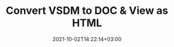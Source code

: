 ---
############################# Static ############################
layout: "autogen"
date: 2021-10-02T14:22:14+03:00
draft: false
path: "total/net/conversion/vsdm-to-doc/"

############################# Head ############################
head_title: "Convert VSDM to DOC in C# VB.NET & View as HTML"
head_description: "Code example to convert VSDM to DOC and 100+ other file formats in .NET (C#, VB.NET, ASP.NET & .NET Core) applications. Display the Converted DOC document as HTML viewer."

############################# Header ############################
title: "Convert VSDM to DOC & View as HTML"
description: "Programmatically convert VSDM to DOC in .NET applications using flexible options to customize the resultant document. Convert the complete document or specific pages based on page numbers or selective page ranges using the .NET document conversion library."

############################# SubMenu ############################
submenu:
    enable: false

############################# Content ############################
content:
    enable: true
    block:
    - title_left: "VSDM to DOC Conversion in C# .NET"
      content_left: |
          VSDM to DOC file conversion using C#. Add watermark and view the converted document as HTML without using any external software.

          -   Create **Converter** object to convert VSDM document
          -   Set the convert options for DOC format
          -   Call **Convert** method of **Converter** class instance for conversion to DOC
          -   Set options for HTML viewer
          -   Create **Viewer** object to view converted DOC as HTML
          
      title_right: "Convert Whole Document or Specific Pages"
      content_right: |
          You require `GroupDocs.Conversion` & `GroupDocs.Viewer` namespaces to convert between a wide range of popular document types such as PDF, Microsoft Word, Excel, PowerPoint, Project, Outlook, HTML, diagrams and image file formats. Explore other [.NET APIs for Office documents](https://products.conholdate.com/total/net/) as offered by Conholdate.Total.
          
          Get the respective assembly files from the [downloads](https://downloads.conholdate.com/total/net) or fetch the whole package from [Nuget](https://www.nuget.org/packages/Conholdate.Total/) to add 'Conholdate.Total` directly in your workspace.
          
      code: |
          ```cs {linenos=false}
          // Convert VSDM to DOC using GroupDocs.Conversion API
          // Create Converter object to convert VSDM document
          using (Converter converter = new Converter("input.vsdm"))
          {
              // set the convert options for DOC format
              var convertOptions = converter.GetPossibleConversions()["doc"].ConvertOptions;

              // convert to DOC format
              converter.Convert("output.doc", convertOptions);
          }

          // Set options for HTML viewer
          HtmlViewOptions viewOptions = HtmlViewOptions.ForEmbeddedResources("output{0}.html");

          // Create Viewer object to view converted DOC as HTML
          using (Viewer viewer = new Viewer("output.doc"))
          {
              viewer.View(viewOptions);
          }
          ```
    - title_left: "Add Watermark to Converted DOC in C#"
      content_left: |
          Accurately convert documents (VSDM to DOC) exactly as the original file and apply text or image watermarks to the converted document pages using C# .NET.

          -   Create **Converter** object to convert VSDM document
          -   Create new instance of **WatermarkOptions** class
          -   Specify watermark properties (color, width, text, image etc)
          -   Instantiate the proper **ConvertOptions** class
          -   Set **Watermark** property of the **ConvertOptions** instance
          -   Call **Convert** method of **Converter** class instance for conversion to DOC
        
      title_right: "Source Document Information Extraction"
      content_right: |
          The documents information extraction feature not only allows getting the basic information about the source document file but it also supports extracting some valuable file-format specific information such as project start and end dates of a Microsoft Project file, any printing restrictions on a PDF document, list of folders enclosed in an Outlook data file etc. 

          Convert popular document file formats on different operating systems such as Windows, Linux or macOS while using platforms such as Windows Azure, Mono and Xamarin.
          
      code: |
          ```cs {linenos=false}
          // Create Converter object to convert VSDM document
          using (Converter converter = new Converter("input.vsdm"))
          {
              // Create new instance of WatermarkOptions class
              WatermarkOptions watermark = new WatermarkOptions
              {
                  Text = "Sample watermark",
                  Color = Color.Red,
                  Width = 100,
                  Height = 100,
                  Background = true
              };

              // Instantiate the proper ConvertOptions class
              PdfConvertOptions options = new PdfConvertOptions
              {
                  Watermark = watermark
              };

              // convert to DOC format
              converter.Convert("output.doc", options);
          }
          ```
############################# About Formats ############################
about_formats:
    enable: false
############################# More Formats ############################
more_formats:
    enable: true
    auto: false
    other_out_formats: PDF DOCX DOT DOTX DOTM TXT RTF HTML MHTML XLS XLSX XLSM XLT XLTX XLTM CSV DIF PPT PPTX PPS PPSX POT POTX POTM ODT OTT OTP ODP ODS EMZ WMZ SVGZ TEX DCM WMF BMP PNG GIF JPEG TIFF
############################# Back to top ###############################
back_to_top:
  enable: true
---